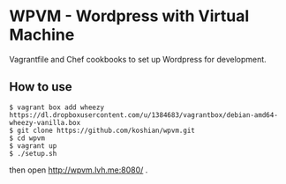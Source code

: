 WPVM - Wordpress with Virtual Machine
=========================================
Vagrantfile and Chef cookbooks to set up Wordpress for development.

How to use
---------------
```
$ vagrant box add wheezy https://dl.dropboxusercontent.com/u/1384683/vagrantbox/debian-amd64-wheezy-vanilla.box
$ git clone https://github.com/koshian/wpvm.git
$ cd wpvm
$ vagrant up
$ ./setup.sh
```

then open http://wpvm.lvh.me:8080/ .


